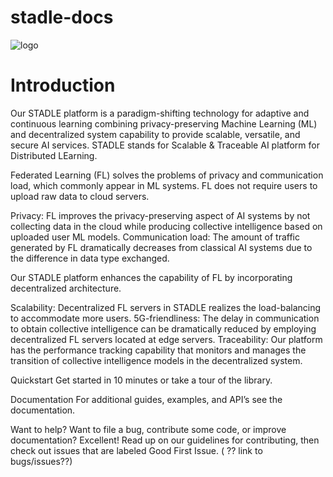 # stadle-docs


![logo](stadle-docs/blob/main/_images/logo.png)



# Introduction
Our STADLE platform is a paradigm-shifting technology for adaptive and continuous learning combining privacy-preserving Machine Learning (ML) and decentralized system capability to provide scalable, versatile, and secure AI services. STADLE stands for Scalable & Traceable AI platform for Distributed LEarning.

Federated Learning (FL) solves the problems of privacy and communication load, which commonly appear in ML systems. FL does not require users to upload raw data to cloud servers.

Privacy: FL improves the privacy-preserving aspect of AI systems by not collecting data in the cloud while producing collective intelligence based on uploaded user ML models.
Communication load: The amount of traffic generated by FL dramatically decreases from classical AI systems due to the difference in data type exchanged.

Our STADLE platform enhances the capability of FL by incorporating decentralized architecture.

Scalability: Decentralized FL servers in STADLE realizes the load-balancing to accommodate more users.
5G-friendliness: The delay in communication to obtain collective intelligence can be dramatically reduced by employing decentralized FL servers located at edge servers.
Traceability: Our platform has the performance tracking capability that monitors and manages the transition of collective intelligence models in the decentralized system.


Quickstart
Get started in 10 minutes  or take a tour of the library.

Documentation
For additional guides, examples, and API’s see the documentation. 

Want to help?
Want to file a bug, contribute some code, or improve documentation? Excellent! Read up on our guidelines for contributing, then check out issues that are labeled Good First Issue. ( ?? link to bugs/issues??)

